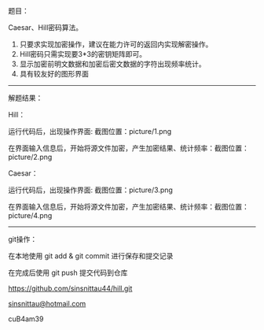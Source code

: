 题目：

Caesar、Hill密码算法。 
1. 只要求实现加密操作，建议在能力许可的返回内实现解密操作。 
2. Hill密码只需实现要3*3的密钥矩阵即可。 
2. 显示加密前明文数据和加密后密文数据的字符出现频率统计。 
3. 具有较友好的图形界面

---

解题结果：

Hill：

运行代码后，出现操作界面: 截图位置：picture/1.png

在界面输入信息后，开始将源文件加密，产生加密结果、统计频率：截图位置：picture/2.png

Caesar：

运行代码后，出现操作界面: 截图位置：picture/3.png

在界面输入信息后，开始将源文件加密，产生加密结果、统计频率：截图位置：picture/4.png

---

git操作：

在本地使用 git add & git commit 进行保存和提交记录

在完成后使用 git push 提交代码到仓库

https://github.com/sinsnittau44/hill.git

sinsnittau@hotmail.com

cuB4am39